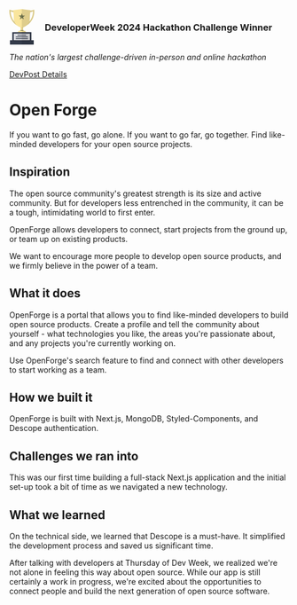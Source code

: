 <div style="display:flex;" >
<svg version="1.1" id="_x34_" xmlns="http://www.w3.org/2000/svg" xmlns:xlink="http://www.w3.org/1999/xlink" viewBox="0 0 512 512" xml:space="preserve" width="64px" height="64px" fill="#000000"><g id="SVGRepo_bgCarrier" stroke-width="0"></g><g id="SVGRepo_tracerCarrier" stroke-linecap="round" stroke-linejoin="round"></g><g id="SVGRepo_iconCarrier"> <g> <rect x="162.192" y="218.359" style="fill:#F9E59C;" width="37.365" height="175.949"></rect> <path style="fill:#727650;" d="M213.116,316.188c0,5.439-6.464,7.409-13.559,9.301c-6.464,1.655-13.401,3.231-16.633,7.096 c0,0-0.079,0-0.079,0.077c-1.261,1.42-1.971,3.154-1.971,5.362c0-2.207-0.709-3.941-1.971-5.362 c-3.232-3.941-10.248-5.518-16.712-7.173c-7.094-1.892-13.559-3.863-13.559-9.301c0-0.789,0.552-2.208,1.892-3.784 c1.892-2.207,5.439-4.731,11.667-6.465c4.651-1.418,10.8-2.286,18.683-2.286c7.883,0,14.032,0.868,18.683,2.286 c4.887,1.34,8.12,3.231,10.248,5.044c0.395,0.316,0.789,0.71,1.104,1.026c0.079,0.158,0.237,0.237,0.316,0.395 C212.564,313.98,213.116,315.399,213.116,316.188z"></path> <path style="opacity:0.2;fill:#B0A06C;" d="M199.557,263.922v14.111l-18.683,3.389l-18.683-3.389v-14.111 c6.543,1.657,12.849,2.523,18.683,2.523C186.708,266.445,193.014,265.579,199.557,263.922z"></path> <path style="fill:#F9E59C;" d="M237.711,332.033v39.887H124.038v-39.887c0-10.801,8.829-19.629,19.629-19.629h74.415 C228.882,312.404,237.711,321.232,237.711,332.033z"></path> <path style="opacity:0.1;fill:#040000;" d="M218.097,312.435h-6.824c-1.906-2.206-5.494-4.751-11.689-6.53v-27.897v-14.118v-45.564 h-18.711v175.977h18.711v-22.347h38.122v-39.91C237.707,321.26,228.883,312.435,218.097,312.435z"></path> <g> <g> <path style="fill:#DBCB8B;" d="M183.634,263.765l-2.759-11.98l-0.473-2.052c-2.602-11.035-5.045-21.52-7.41-31.374 c-6.543-27.433-12.219-50.529-17.106-69.842c-0.079-0.316-0.079-0.631-0.237-0.868c-0.078-0.395-0.157-0.866-0.315-1.261 c-0.079-0.473-0.236-1.024-0.315-1.497h-0.079c-4.493-18.052-8.277-32.637-11.509-44.303c-0.079-0.473-0.157-0.947-0.315-1.418 c0-0.079,0-0.158-0.079-0.158c-0.079-0.395-0.158-0.789-0.315-1.184c0-0.077,0-0.077,0-0.077 c-0.079-0.395-0.158-0.71-0.237-0.947c-0.158-0.631-0.315-1.261-0.473-1.892c-3.311-12.14-5.675-20.495-7.252-25.777 c11.352-4.967,25.304-12.14,22.624-23.254c-2.365-10.012-16.16-12.298-21.993-13.322c-10.957-1.813-27.118-2.76-49.269-2.76 c-7.016,0-18.289-2.128-30.113-4.965c-16.397-3.941-33.897-9.224-42.253-11.982L1.3,8.751L0.354,20.733 c-0.158,1.892-3.626,45.956,14.977,97.669c11.036,30.506,27.512,57.31,48.875,79.698c2.129,2.206,4.257,4.334,6.464,6.386 c1.34,1.261,2.601,2.521,4.02,3.784c10.484,9.538,21.993,18.129,34.606,25.777c0.237,0.156,0.473,0.314,0.71,0.471 c0.079,0.079,0.158,0.158,0.237,0.158c15.766,9.538,33.108,17.579,51.949,23.886c1.656,0.631,3.311,1.182,5.045,1.734 l10.879,3.468l2.759,0.947l2.917,0.945l0.316,0.079v-0.079L183.634,263.765z M72.247,178.156 c-16.082-18.526-28.536-40.204-37.523-64.877C22.742,80.406,20.456,50.294,20.14,34.213c5.676,1.655,12.613,3.705,19.944,5.676 c6.148,1.655,12.691,3.231,18.998,4.571c10.169,2.209,19.865,3.707,27.039,3.707c23.649,0,36.971,1.182,44.46,2.286 c-2.128,1.024-4.887,2.286-8.277,3.705c-1.261,0.552-2.286,0.945-3.075,1.34c-7.488,3.389-6.779,9.067-6.385,10.799 c0.158,0.71,0.473,1.42,0.789,2.052c2.523,8.354,16.239,54.392,43.12,168.537C122.225,223.247,93.925,203.618,72.247,178.156z"></path> </g> <g> <path style="fill:#DBCB8B;" d="M361.395,20.733l-0.158-2.365l-0.788-9.617l-6.622,2.206l-5.833,1.894 c-8.356,2.758-25.856,8.041-42.253,11.982c-11.824,2.837-23.097,4.965-30.113,4.965c-22.151,0-38.311,0.947-49.269,2.76 c-5.833,1.024-19.629,3.31-21.993,13.322c-2.68,11.114,11.273,18.287,22.624,23.254c-1.577,5.283-3.941,13.637-7.253,25.777 c-0.157,0.631-0.315,1.261-0.473,1.892c-0.315,1.182-0.709,2.523-0.946,3.784c-0.394,1.105-0.631,2.207-0.946,3.31 c-2.759,10.248-5.991,22.625-9.696,37.367c-0.079,0.235-0.158,0.551-0.237,0.866c-0.236,1.024-0.552,2.129-0.788,3.233 c-0.079,0.314-0.158,0.55-0.237,0.866c-5.045,19.786-10.879,43.593-17.658,72.129c-2.365,9.854-4.809,20.339-7.41,31.374 l-0.473,2.052l-2.759,11.98l-0.473,1.892v0.079l0.315-0.079l2.917-0.945l2.759-0.947l10.879-3.468 c1.734-0.552,3.39-1.103,5.045-1.734c18.84-6.307,36.183-14.348,51.949-23.886c0.079,0,0.158-0.079,0.236-0.158l0.079-0.079 c2.05-1.182,4.099-2.444,6.07-3.784c1.971-1.26,3.863-2.521,5.833-3.863c3.232-2.129,6.385-4.494,9.46-6.938 c2.838-2.127,5.676-4.413,8.435-6.778c3.074-2.679,6.148-5.439,9.065-8.277c2.365-2.129,4.651-4.413,6.858-6.699 c21.363-22.388,37.839-49.192,48.875-79.698C365.021,66.69,361.552,22.625,361.395,20.733z M327.025,113.28 c-6.78,18.682-15.609,35.629-26.566,50.845v0.079c-2.759,3.941-5.676,7.804-8.907,11.509c-0.631,0.868-1.262,1.655-2.05,2.444 v0.079c-21.757,25.383-50.057,45.012-84.506,58.649c26.881-114.146,40.598-160.183,43.12-168.537 c0.315-0.631,0.63-1.341,0.788-2.052c0.394-1.732,1.104-7.41-6.385-10.799c-0.788-0.395-1.813-0.787-3.074-1.34 c-3.39-1.418-6.148-2.681-8.277-3.705c7.489-1.105,20.811-2.286,44.46-2.286c7.094,0,16.633-1.497,26.724-3.626 c0.078-0.081,0.236-0.081,0.315-0.081c6.227-1.34,12.691-2.916,18.762-4.492c7.489-1.971,14.504-4.02,20.18-5.754 C341.294,50.294,339.007,80.406,327.025,113.28z"></path> </g> </g> <path style="fill:#F9E59C;" d="M308.185,15.214c-0.71,1.026-1.577,4.731-2.444,9.619v0.235c-0.473,2.365-0.867,5.125-1.34,7.883 c-0.63,3.549-1.182,7.411-1.734,11.509c0,0.081-0.079,0.158,0,0.239c-0.788,5.439-1.577,11.43-2.286,17.814 c-2.208,20.418-3.941,45.169-3.941,73.312c0,15.371-2.523,29.482-6.937,42.333v0.079c-5.912,17.5-15.372,32.556-26.566,45.09 c-1.734,1.971-3.469,3.784-5.36,5.597c-1.813,1.892-3.784,3.784-5.755,5.518l-0.079,0.079c-0.078,0.079-0.157,0.158-0.236,0.158 c-0.079,0.158-0.079,0.158-0.158,0.237c-16.318,14.426-34.922,24.043-51.791,28.299c-5.36,1.341-10.563,2.209-15.45,2.444h-0.316 c-0.946,0.079-1.971,0.079-2.917,0.079c-0.946,0-1.971,0-2.917-0.079h-0.315c-4.887-0.235-10.09-1.103-15.451-2.444 c-16.948-4.255-35.552-13.951-51.949-28.535c-0.079,0-0.158-0.079-0.237-0.158c-6.858-6.149-13.322-13.085-19.156-20.81 c-3.232-4.415-6.306-9.067-9.066-14.032c-1.419-2.523-2.759-5.125-4.02-7.804c-0.946-1.813-1.734-3.626-2.444-5.439 c-0.867-1.894-1.576-3.865-2.286-5.835c-0.236-0.629-0.473-1.261-0.631-1.89c-0.078-0.158-0.157-0.316-0.157-0.552 c-4.415-12.85-6.937-26.961-6.937-42.333c0-28.143-1.734-52.895-3.941-73.312c-0.71-6.305-1.419-12.296-2.208-17.737 c0-0.077,0-0.235-0.079-0.316c-0.473-4.018-1.025-7.725-1.655-11.193c-0.158-1.182-0.316-2.363-0.552-3.468 c-0.315-1.576-0.552-3.231-0.867-4.65v-0.316c-0.868-4.888-1.735-8.593-2.444-9.619L180.874,0L308.185,15.214z"></path> <g> <g> <polygon style="opacity:0.1;fill:#FFFFFF;" points="182.726,64.52 193.211,96.789 227.14,96.789 199.691,116.732 210.175,149.001 182.726,129.058 155.276,149.001 165.761,116.732 138.311,96.789 172.241,96.789 "></polygon> <polygon style="fill:#727650;" points="181.652,62.679 192.136,94.948 226.066,94.948 198.616,114.891 209.101,147.16 181.652,127.217 154.202,147.16 164.687,114.891 137.237,94.948 171.167,94.948 "></polygon> </g> <g> <polygon style="fill:#6B6D4D;" points="165.117,114.487 168.185,116.652 159.161,143.656 154.204,147.16 "></polygon> <polygon style="fill:#6B6D4D;" points="181.651,62.679 183.437,68.171 173.839,97.713 141.038,97.713 137.235,94.95 171.168,94.95 "></polygon> <polygon style="fill:#6B6D4D;" points="142.111,97.37 168.395,116.766 168.155,117.52 140.852,97.37 "></polygon> </g> </g> <path style="opacity:0.1;fill:#040000;" d="M308.185,15.214c-0.71,1.026-1.577,4.731-2.444,9.619v0.235 c-0.473,2.365-0.867,5.125-1.34,7.883c-0.63,3.549-1.182,7.411-1.734,11.509c0,0.081-0.079,0.158,0,0.239 c-0.788,5.439-1.577,11.43-2.286,17.814c-2.208,20.418-3.941,45.169-3.941,73.312c0,15.371-2.523,29.482-6.937,42.333v0.079 c-5.912,17.5-15.372,32.556-26.566,45.09c-1.734,1.971-3.469,3.784-5.36,5.597c-1.813,1.892-3.784,3.784-5.755,5.518l-0.079,0.079 c-0.078,0.079-0.157,0.158-0.236,0.158c-0.079,0.158-0.079,0.158-0.158,0.237c-16.318,14.426-34.922,24.043-51.791,28.299 c-5.36,1.341-10.563,2.209-15.45,2.444h-0.316c-0.946,0.079-1.971,0.079-2.917,0.079V0L308.185,15.214z"></path> <g style="opacity:0.7;"> <path style="opacity:0.1;fill:#040000;" d="M324.158,20.194c-0.397,5.665-1.196,11.688-2.414,17.889 c-0.14,0.704-0.279,1.402-0.43,2.101c-6.185,1.637-12.688,3.235-19.012,4.592c0.57-4.101,1.151-7.944,1.726-11.531 c0.464-2.86,0.916-5.637,1.363-8.123C311.682,23.602,318.129,21.887,324.158,20.194z"></path> <path style="opacity:0.1;fill:#040000;" d="M297.195,187.358c-1.145,4.084-2.598,8.285-4.346,12.548 c-0.671,1.637-1.391,3.279-2.157,4.933c-11.783,11.291-24.929,21.33-39.376,30.079c16.079-14.28,29.968-33.225,37.856-56.304 c3.978-4.62,7.743-9.442,11.285-14.453C300.643,171.039,299.564,178.938,297.195,187.358z"></path> </g> <g style="opacity:0.5;"> <path style="opacity:0.1;fill:#040000;" d="M37.332,20.194c0.397,5.665,1.195,11.688,2.414,17.889 c0.14,0.704,0.279,1.402,0.43,2.101c6.185,1.637,12.688,3.235,19.012,4.592c-0.57-4.101-1.151-7.944-1.726-11.531 c-0.464-2.86-0.916-5.637-1.363-8.123C49.807,23.602,43.36,21.887,37.332,20.194z"></path> <path style="opacity:0.1;fill:#040000;" d="M110.164,234.914c-12.849-7.804-24.753-16.632-35.474-26.644 c-1.34-1.026-2.601-2.209-3.863-3.47c-0.079-0.079-0.079-0.237-0.158-0.314c-0.71-1.499-1.419-2.996-2.05-4.573 c-1.734-4.257-3.153-8.435-4.335-12.535c-2.365-8.435-3.469-16.318-3.232-23.255c3.547,5.044,7.253,9.854,11.273,14.503 l0.078,0.081c0.158,0.629,0.395,1.26,0.631,1.89c0.71,1.971,1.419,3.942,2.286,5.835c0.71,1.813,1.498,3.626,2.444,5.439 c1.183,2.679,2.523,5.281,4.02,7.804c2.68,4.965,5.755,9.617,9.066,14.032c5.518,7.567,11.746,14.426,18.446,20.339 C109.612,234.361,109.848,234.677,110.164,234.914z"></path> </g> <rect x="43.001" y="332.662" style="fill:#343B4B;" width="275.747" height="132.435"></rect> <rect x="9.025" y="449.173" style="fill:#343B4B;" width="343.698" height="62.827"></rect> <rect x="64.552" y="360.647" style="fill:#2F343F;" width="232.644" height="94.848"></rect> <rect x="64.552" y="353.635" style="fill:#DFE0E4;" width="232.644" height="94.848"></rect> <rect x="118.549" y="371.232" style="fill:#343B4B;" width="124.65" height="10.581"></rect> <rect x="93.595" y="397.49" style="fill:#343B4B;" width="174.559" height="10.581"></rect> <rect x="93.595" y="422.259" style="fill:#343B4B;" width="174.559" height="10.581"></rect> <polygon style="opacity:0.1;fill:#040000;" points="352.743,449.074 318.723,449.074 318.723,332.594 237.707,332.594 180.874,332.594 180.874,511.923 352.743,511.923 "></polygon> </g> </g></svg>

  <h3>DeveloperWeek 2024 Hackathon Challenge Winner</h3>
</div>

*The nation's largest challenge-driven in-person and online hackathon*

[DevPost Details](https://devpost.com/software/team-team)

# Open Forge
If you want to go fast, go alone. If you want to go far, go together. Find like-minded developers for your open source projects.

## Inspiration
The open source community's greatest strength is its size and active community. But for developers less entrenched in the community, it can be a tough, intimidating world to first enter.

OpenForge allows developers to connect, start projects from the ground up, or team up on existing products.

We want to encourage more people to develop open source products, and we firmly believe in the power of a team.

## What it does
OpenForge is a portal that allows you to find like-minded developers to build open source products. Create a profile and tell the community about yourself - what technologies you like, the areas you're passionate about, and any projects you're currently working on.

Use OpenForge's search feature to find and connect with other developers to start working as a team.

## How we built it
OpenForge is built with Next.js, MongoDB, Styled-Components, and Descope authentication.

## Challenges we ran into
This was our first time building a full-stack Next.js application and the initial set-up took a bit of time as we navigated a new technology. 

## What we learned
On the technical side, we learned that Descope is a must-have. It simplified the development process and saved us significant time.

After talking with developers at Thursday of Dev Week, we realized we're not alone in feeling this way about open source. While our app is still certainly a work in progress, we're excited about the opportunities to connect people and build the next generation of open source software.